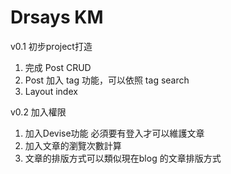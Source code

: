 Drsays KM
==

v0.1 初步project打造 
 1. 完成 Post CRUD
 2. Post 加入 tag 功能，可以依照 tag search
 3. Layout index

 v0.2 加入權限
 1. 加入Devise功能
    必須要有登入才可以維護文章
 2. 加入文章的瀏覽次數計算
 3. 文章的排版方式可以類似現在blog 的文章排版方式

  
